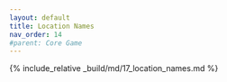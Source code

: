 ```yaml
---
layout: default
title: Location Names
nav_order: 14
#parent: Core Game
---
```

{% include_relative _build/md/17_location_names.md %}